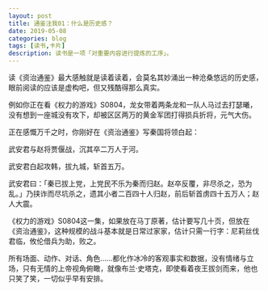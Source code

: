 ```yaml
---
layout: post
title: 通鉴注我01：什么是历史感？
date: 2019-05-08
categories: blog
tags: [读书,卡片]
description: 读书是一项「对重要内容进行提炼的工序」。
---
```


读《资治通鉴》最大感触就是读着读着，会莫名其妙涌出一种沧桑悠远的历史感，眼前阅读的应该是虚构吧，但又残酷得那么真实。

例如你正在看《权力的游戏》S0804，龙女带着两条龙和一队人马过去打瑟曦，没有想到一座城没有攻下，却被区区两万的黄金军团打得损兵折将，元气大伤。

正在感慨万千之时，你刚好在《资治通鉴》写秦国将领白起：

武安君与赵将贾偃战，沉其卒二万人于河。

武安君白起攻韩，拔九城，斩首五万。

武安君曰：「秦已拔上党，上党民不乐为秦而归赵。赵卒反覆，非尽杀之，恐为乱。」乃挟诈而尽坑杀之，遗其小者二百四十人归赵，前后斩首虏四十五万人；赵人大震。

《权力的游戏》S0804这一集，如果放在马丁原著，估计要写几十页，但放在《资治通鉴》，这种规模的战斗基本就是日常过家家，估计只需一行字：尼莉丝伐君临，攸伦借兵为助，败之。

所有场面、动作、对话、角色……都化作冰冷的客观事实和数据，没有情绪与立场，只有无情的上帝视角俯瞰，就像布兰·史塔克，即使看着夜王拔剑而来，他也只笑了笑，一切似乎早有安排。